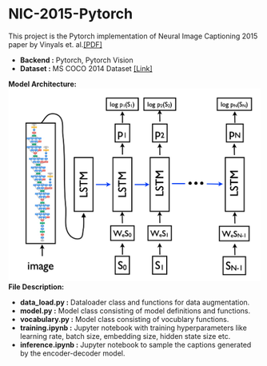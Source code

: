 # NIC-2015-Pytorch
This project is the Pytorch implementation of Neural Image Captioning 2015 paper by Vinyals et. al.<a href = "https://arxiv.org/abs/1411.4555">[PDF]</a></br>
<ul>
  <li><b>Backend :</b> Pytorch, Pytorch Vision</li>
  <li><b>Dataset :</b> MS COCO 2014 Dataset <a href = "http://cocodataset.org/#download">[Link]</a></li>
</ul>
<b>Model Architecture:</b>
<img src = "images/model_architecture.png">
<b>File Description:</b>
<ul>
  <li><b>data_load.py :</b> Dataloader class and functions for data augmentation.</li>
  <li><b>model.py :</b> Model class consisting of model definitions and functions.</li>
  <li><b>vocabulary.py :</b> Model class consisting of vocublary functions.</li>
  <li><b>training.ipynb :</b> Jupyter notebook with training hyperparameters like learning rate, batch size, embedding size, hidden state size etc.</li>
  <li><b>inference.ipynb :</b> Jupyter notebook to sample the captions generated by the encoder-decoder model.</li>

</ul>
